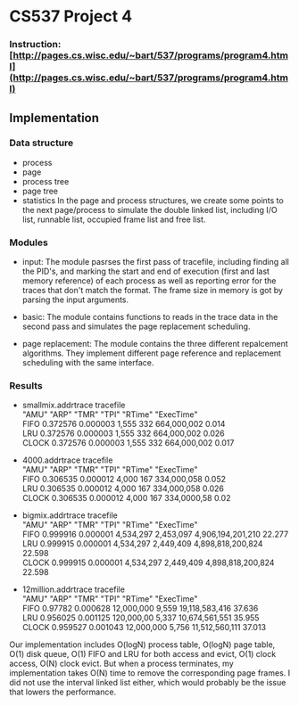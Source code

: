 # CS537 Project 4
### Instruction: [http://pages.cs.wisc.edu/~bart/537/programs/program4.html](http://pages.cs.wisc.edu/~bart/537/programs/program4.html)
## Implementation
### Data structure
- process
- page
- process tree
- page tree
- statistics
In the page and process structures, we create some points to the next page/process to simulate the double linked list, including I/O list, runnable list, occupied frame list and free list.
### Modules
- input: The module pasrses the first pass of tracefile, including finding all the PID's, and marking the start and end of execution (first and last memory reference) of each process as well as reporting error for the traces that don't match the format. The frame size in memory is got by parsing the input arguments.

- basic: The module contains functions to reads in the trace data in the second pass and simulates the page replacement scheduling. 

- page replacement: The module contains the three different repalcement algorithms. They implement different page reference and replacement scheduling with the same interface.

### Results
- smallmix.addrtrace  tracefile <br/>
       "AMU"    "ARP"	    "TMR" "TPI"	 "RTime"	"ExecTime" <br/>
FIFO   0.372576	0.000003	1,555	332	664,000,002	0.014   <br/>
LRU    0.372576	0.000003	1,555	332	664,000,002	0.026   <br/>
CLOCK  0.372576	0.000003	1,555	332	664,000,002	0.017  <br/>

- 4000.addrtrace  tracefile  <br/>
       "AMU"    "ARP"	    "TMR" "TPI"	 "RTime"	"ExecTime" <br/>
FIFO   0.306535	0.000012	4,000	167	334,000,058	0.052  <br/>
LRU    0.306535	0.000012	4,000	167	334,000,058	0.026 <br/>
CLOCK  0.306535	0.000012	4,000	167	334,0000,58	0.02 <br/>
 
- bigmix.addrtrace  tracefile <br/>
       "AMU"    "ARP"	    "TMR"       "TPI"	       "RTime"	   "ExecTime" <br/>
FIFO   0.999916	0.000001	4,534,297	2,453,097	4,906,194,201,210	22.277 <br/>
LRU    0.999915	0.000001	4,534,297	2,449,409	4,898,818,200,824	22.598 <br/>
CLOCK  0.999915	0.000001	4,534,297	2,449,409	4,898,818,200,824	22.598 <br/>

- 12million.addrtrace  tracefile <br/>
       "AMU"    "ARP"	    "TMR"       "TPI"	    "RTime"	   "ExecTime" <br/>
FIFO   0.97782	0.000628	12,000,000	9,559	19,118,583,416	37.636 <br/>
LRU    0.956025	0.001125	120,000,00	5,337	10,674,561,551	35.955 <br/>
CLOCK  0.959527	0.001043	12,000,000	5,756	11,512,560,111	37.013 <br/>

Our implementation includes O(logN) process table, O(logN) page table, O(1) disk queue, O(1) FIFO and LRU for both access and evict, O(1) clock access, O(N) clock evict. But when a process terminates, my implementation takes O(N) time to remove the corresponding page frames. I did not use the interval linked list either, which would probably be the issue that lowers the performance.


          
